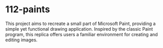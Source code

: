 # 112-paints
This project aims to recreate a small part of Microsoft Paint, providing a simple yet functional drawing application. Inspired by the classic Paint program, this replica offers users a familiar environment for creating and editing images.
